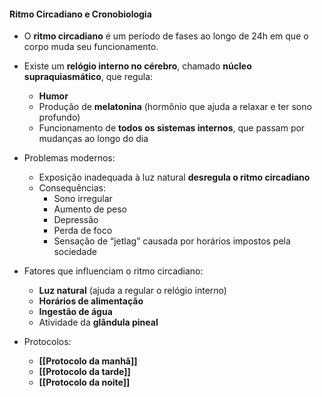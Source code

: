 #### Ritmo Circadiano e Cronobiologia

- O **ritmo circadiano** é um período de fases ao longo de 24h em que o corpo muda seu funcionamento.  
- Existe um **relógio interno no cérebro**, chamado **núcleo supraquiasmático**, que regula:  
  - **Humor**  
  - Produção de **melatonina** (hormônio que ajuda a relaxar e ter sono profundo)  
  - Funcionamento de **todos os sistemas internos**, que passam por mudanças ao longo do dia  

- Problemas modernos:  
  - Exposição inadequada à luz natural **desregula o ritmo circadiano**  
  - Consequências:  
    - Sono irregular  
    - Aumento de peso  
    - Depressão  
    - Perda de foco  
    - Sensação de “jetlag” causada por horários impostos pela sociedade  

- Fatores que influenciam o ritmo circadiano:  
  - **Luz natural** (ajuda a regular o relógio interno)  
  - **Horários de alimentação**  
  - **Ingestão de água**  
  - Atividade da **glândula pineal**  

- Protocolos:  
  - **[[Protocolo da manhã]]**  
  - **[[Protocolo da tarde]]**  
  - **[[Protocolo da noite]]**
